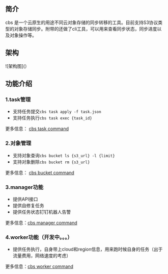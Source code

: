## 简介
cbs 是一个云原生的用途不同云对象存储的同步转移的工具。目前支持S3协议类型的对象存储同步。附带的还做了cli工具，可以用来查看同步状态，同步进度以及对象操作等。
## 架构
![架构图](）
## 功能介绍
### 1.task管理
- 支持任务提交`cbs task apply -f task.json`
- 支持任务执行`cbs task exec {task_id}`

更多信息： [cbs task command](./docs/cbs-task.md)
### 2.对象管理

- 支持对象查询`cbs bucket ls {s3_url} -l {limit}`
- 支持对象删除`cbs bucket rm {s3_url}`

更多信息： [cbs bucket command](./docs/cbs-bucket.md)
### 3.manager功能
- 提供API接口
- 提供自修复任务
- 提供任务状态钉钉机器人告警

更多信息：[cbs manager command](./docs/cbs-manager.md)

### 4.worker功能（开发中。。。）
- 提供任务执行，自身带上cloud和region信息，用来跑时候自身的任务（出于流量费用，网络速度的考虑）

更多信息：[cbs worker command](./docs/cbs-worker.md)
